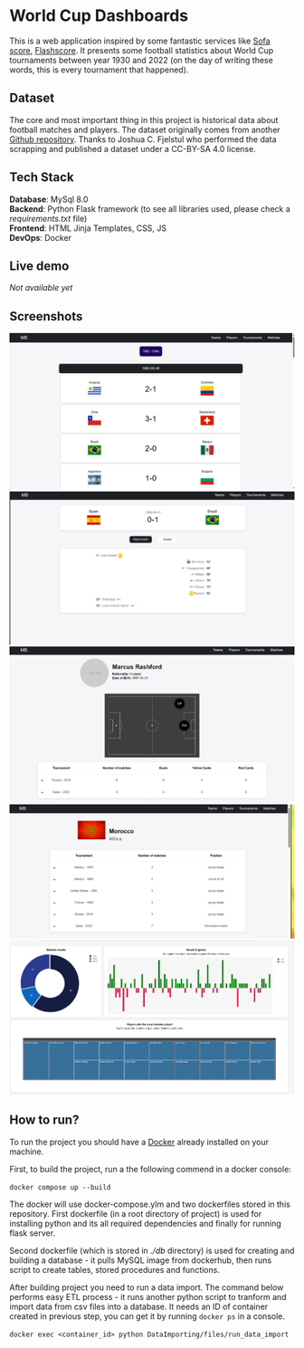 # World Cup Dashboards

This is a web application inspired by some fantastic services like [Sofa score](sofascore.com), [Flashscore](flashscore.com). It presents some football statistics about World Cup tournaments between year 1930 and 2022 (on the day of writing these words, this is every tournament that happened).

## Dataset
The core and most important thing in this project is historical data about football matches and players. The dataset originally comes from another [Github repository](https://github.com/jfjelstul/worldcup). Thanks to Joshua C. Fjelstul who performed the data scrapping and published a dataset under a CC-BY-SA 4.0 license.

## Tech Stack
**Database**: MySql 8.0  
**Backend**: Python Flask framework (to see all libraries used, please check a *requirements.txt* file)  
**Frontend**: HTML Jinja Templates, CSS, JS  
**DevOps**: Docker


## Live demo
*Not available yet*

## Screenshots
![Matches list](demo/assets/matches_list.png)
![Match list](demo/assets/match_details.png)
![Player details](demo/assets/player_details.png)
![Team details](demo/assets/team_details.png)
![Team details](demo/assets/team_details(2).png)

## How to run?

To run the project you should have a [Docker](https://www.docker.com/) already installed on your machine.

First, to build the project, run a the following commend in a docker console:

``docker compose up --build``

The docker will use docker-compose.ylm and two dockerfiles stored in this repository. First dockerfile (in a root directory of project) is used for installing python and its all required dependencies and finally for running flask server.

Second dockerfile (which is stored in *./db* directory) is used for creating and building a database - it pulls MySQL image from dockerhub, then runs script to create tables, stored procedures and functions.

After building project you need to run a data import. The command below performs easy ETL process - it runs another python script to tranform and import data from csv files into a database. It needs an ID of container created in previous step, you can get it by running ``docker ps`` in a console.

``docker exec <container_id> python DataImporting/files/run_data_import``